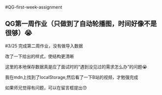 #QG-first-week-assignment

QG第一周作业（只做到了自动轮播图，时间好像不是很够）😭
---

#3/25 完成第二周作业，没有做导入数据

改了一下给出的样式，使结构更清晰

这里的本地保存数据真是应了面试时的“遇到没见过的需求怎么办”的问题😭

我在mdn上找到了localStorage,然后看了一下B站的视频，才勉强完成

如果师兄觉得有问题，可以在留言框提出😙
